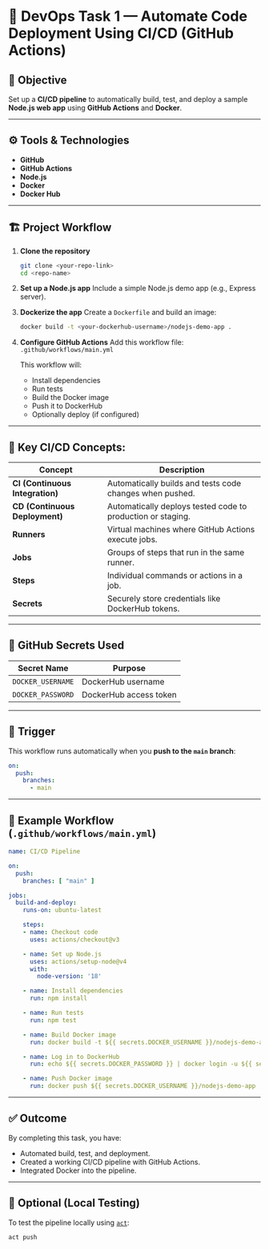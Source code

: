 # 🚀 DevOps Task 1 — Automate Code Deployment Using CI/CD (GitHub Actions)




## 🧩 Objective
Set up a **CI/CD pipeline** to automatically build, test, and deploy a sample **Node.js web app** using **GitHub Actions** and **Docker**.


---


## ⚙️ Tools & Technologies
- **GitHub**
- **GitHub Actions**
- **Node.js**
- **Docker**
- **Docker Hub**

---

## 🏗️ Project Workflow

1. **Clone the repository**
   ```bash
   git clone <your-repo-link>
   cd <repo-name>
   ```

2. **Set up a Node.js app**
   Include a simple Node.js demo app (e.g., Express server).

3. **Dockerize the app**
   Create a `Dockerfile` and build an image:
   ```bash
   docker build -t <your-dockerhub-username>/nodejs-demo-app .
   ```

4. **Configure GitHub Actions**
   Add this workflow file:  
   `.github/workflows/main.yml`

   This workflow will:
   - Install dependencies  
   - Run tests  
   - Build the Docker image  
   - Push it to DockerHub  
   - Optionally deploy (if configured)

---

## 🧠 Key CI/CD Concepts:

| Concept | Description |
|----------|--------------|
| **CI (Continuous Integration)** | Automatically builds and tests code changes when pushed. |
| **CD (Continuous Deployment)** | Automatically deploys tested code to production or staging. |
| **Runners** | Virtual machines where GitHub Actions execute jobs. |
| **Jobs** | Groups of steps that run in the same runner. |
| **Steps** | Individual commands or actions in a job. |
| **Secrets** | Securely store credentials like DockerHub tokens. |

---

## 🔐 GitHub Secrets Used

| Secret Name | Purpose |
|--------------|----------|
| `DOCKER_USERNAME` | DockerHub username |
| `DOCKER_PASSWORD` | DockerHub access token |

---

## 🧪 Trigger
This workflow runs automatically when you **push to the `main` branch**:
```yaml
on:
  push:
    branches:
      - main
```

---

## 🧾 Example Workflow (`.github/workflows/main.yml`)
```yaml
name: CI/CD Pipeline

on:
  push:
    branches: [ "main" ]

jobs:
  build-and-deploy:
    runs-on: ubuntu-latest

    steps:
    - name: Checkout code
      uses: actions/checkout@v3

    - name: Set up Node.js
      uses: actions/setup-node@v4
      with:
        node-version: '18'

    - name: Install dependencies
      run: npm install

    - name: Run tests
      run: npm test

    - name: Build Docker image
      run: docker build -t ${{ secrets.DOCKER_USERNAME }}/nodejs-demo-app .

    - name: Log in to DockerHub
      run: echo ${{ secrets.DOCKER_PASSWORD }} | docker login -u ${{ secrets.DOCKER_USERNAME }} --password-stdin

    - name: Push Docker image
      run: docker push ${{ secrets.DOCKER_USERNAME }}/nodejs-demo-app
```

---

## ✅ Outcome
By completing this task, you have:
- Automated build, test, and deployment.
- Created a working CI/CD pipeline with GitHub Actions.
- Integrated Docker into the pipeline.

---


## 🧰 Optional (Local Testing)
To test the pipeline locally using [`act`](https://github.com/nektos/act):
```bash
act push
```
